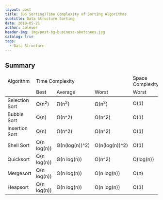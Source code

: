 ```yaml
---
layout: post
title: (DS Sorting)Time Complexity of Sorting Algorithms
subtitle: Data Structure Sorting
date: 2019-05-21
author: Jalever
header-img: img/post-bg-business-sketchees.jpg
catalog: true
tags:
  - Data Structure
---
```


## Summary
<table>
    <thead>
        <tr>
            <td>Algorithm</td>
            <td colspan="3">Time Complexity</td>
            <td>Space Complexity</td>
        </tr>
        <tr>
            <td></td>
            <td>Best</td>
            <td>Average</td>
            <td>Worst</td>
            <td>Worst</td>
        </tr>
    </thead>
    <tbody>
        <tr>
            <td>Selection Sort</td>
            <td>Ω(n<sup>2</sup>)</td>
            <td>Ω(n<sup>2</sup>)</td>
            <td>Ω(n<sup>2</sup>)</td>
            <td>O(1)</td>
        </tr>
        <tr>
            <td>Bubble Sort</td>
            <td>Ω(n)</td>
            <td>Ω(n^2)</td>
            <td>Ω(n^2)</td>
            <td>O(1)</td>
        </tr>
        <tr>
            <td>Insertion Sort</td>
            <td>Ω(n)</td>
            <td>Ω(n^2)</td>
            <td>Ω(n^2)</td>
            <td>O(1)</td>
        </tr>
        <tr>
            <td>Shell Sort</td>
            <td>Ω(n log(n))</td>
            <td>Θ(n(log(n))^2)</td>
            <td>O(n(log(n))^2)</td>
            <td>O(1)</td>
        </tr>
        <tr>
            <td>Quicksort</td>
            <td>Ω(n log(n))</td>
            <td>Θ(n log(n))</td>
            <td>O(n^2)</td>
            <td>O(log(n))</td>
        </tr>
        <tr>
            <td>Mergesort</td>
            <td>Ω(n log(n))</td>
            <td>Θ(n log(n))</td>
            <td>O(n log(n))</td>
            <td>O(n)</td>
        </tr>
        <tr>
            <td>Heapsort</td>
            <td>Ω(n log(n))</td>
            <td>Θ(n log(n))</td>
            <td>O(n log(n))</td>
            <td>O(1)</td>
        </tr>
    </tbody>
</table>
